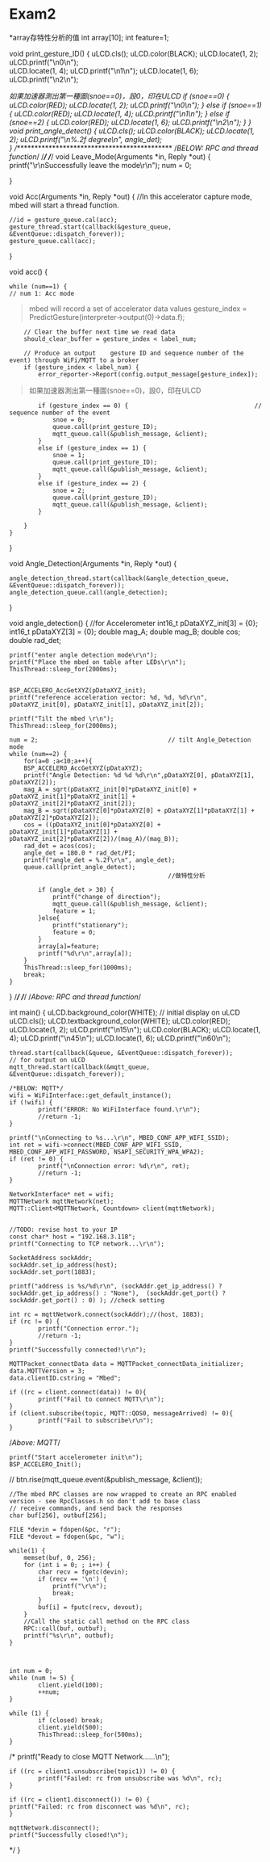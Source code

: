 # Exam2
*array存特性分析的值
int array[10];
int feature=1;

void print_gesture_ID() {
    uLCD.cls();
    uLCD.color(BLACK);
    uLCD.locate(1, 2);
    uLCD.printf("\n0\n");    
    uLCD.locate(1, 4);
    uLCD.printf("\n1\n");
    uLCD.locate(1, 6);
    uLCD.printf("\n2\n");
    
*如果加速器測出第一種圖(snoe==0)，設0，印在ULCD
    if (snoe==0) {
        uLCD.color(RED);
        uLCD.locate(1, 2);
        uLCD.printf("\n0\n");
    } else if (snoe==1) {
        uLCD.color(RED);
        uLCD.locate(1, 4);
        uLCD.printf("\n1\n");
    } else if (snoe==2) {
        uLCD.color(RED);
        uLCD.locate(1, 6);
        uLCD.printf("\n2\n");
    } 
}
void print_angle_detect() {
    uLCD.cls();
    uLCD.color(BLACK);
    uLCD.locate(1, 2);
    uLCD.printf("\n%.2f degree\n", angle_det);    
}
/*********************************************
/*BELOW: RPC and thread function*/
/*************************************************************************************/
/*************************************************************************************/
void Leave_Mode(Arguments *in, Reply *out) {
    printf("\r\nSuccessfully leave the mode\r\n");
    num = 0;

}


void Acc(Arguments *in, Reply *out) {          //In this accelerator capture mode, mbed will start a thread function.

    //id = gesture_queue.cal(acc);
    gesture_thread.start(callback(&gesture_queue, &EventQueue::dispatch_forever));
    gesture_queue.call(acc);
}


void acc() {
    
    while (num==1) {                                                                // num 1: Acc mode

> mbed will record a set of accelerator data values
        gesture_index = PredictGesture(interpreter->output(0)->data.f); 

        // Clear the buffer next time we read data
        should_clear_buffer = gesture_index < label_num;

        // Produce an output    gesture ID and sequence number of the event) through WiFi/MQTT to a broker
        if (gesture_index < label_num) {
            error_reporter->Report(config.output_message[gesture_index]);
 > 如果加速器測出第一種圖(snoe==0)，設0，印在ULCD
 
            if (gesture_index == 0) {                                   //  sequence number of the event
                snoe = 0;         
                queue.call(print_gesture_ID);
                mqtt_queue.call(&publish_message, &client);
            }
            else if (gesture_index == 1) {
                snoe = 1;
                queue.call(print_gesture_ID);
                mqtt_queue.call(&publish_message, &client);
            }
            else if (gesture_index == 2) {
                snoe = 2;
                queue.call(print_gesture_ID);
                mqtt_queue.call(&publish_message, &client);
            }

        }
    }
}



void Angle_Detection(Arguments *in, Reply *out) {

    angle_detection_thread.start(callback(&angle_detection_queue, &EventQueue::dispatch_forever));
    angle_detection_queue.call(angle_detection);
}


void angle_detection() {
    //for Accelerometer
    int16_t pDataXYZ_init[3] = {0};
    int16_t pDataXYZ[3] = {0};
    double mag_A;
    double mag_B;
    double cos;
    double rad_det;
 
    printf("enter angle detection mode\r\n");
    printf("Place the mbed on table after LEDs\r\n");
    ThisThread::sleep_for(2000ms);

    
    BSP_ACCELERO_AccGetXYZ(pDataXYZ_init);
    printf("reference acceleration vector: %d, %d, %d\r\n", pDataXYZ_init[0], pDataXYZ_init[1], pDataXYZ_init[2]);

    printf("Tilt the mbed \r\n");
    ThisThread::sleep_for(2000ms);
    
    num = 2;                                    // tilt Angle_Detection mode
    while (num==2) {
        for(a=0 ;a<10;a++){
        BSP_ACCELERO_AccGetXYZ(pDataXYZ);
        printf("Angle Detection: %d %d %d\r\n",pDataXYZ[0], pDataXYZ[1], pDataXYZ[2]);
        mag_A = sqrt(pDataXYZ_init[0]*pDataXYZ_init[0] + pDataXYZ_init[1]*pDataXYZ_init[1] + pDataXYZ_init[2]*pDataXYZ_init[2]);
        mag_B = sqrt(pDataXYZ[0]*pDataXYZ[0] + pDataXYZ[1]*pDataXYZ[1] + pDataXYZ[2]*pDataXYZ[2]);
        cos = ((pDataXYZ_init[0]*pDataXYZ[0] + pDataXYZ_init[1]*pDataXYZ[1] + pDataXYZ_init[2]*pDataXYZ[2])/(mag_A)/(mag_B));
        rad_det = acos(cos);
        angle_det = 180.0 * rad_det/PI;
        printf("angle_det = %.2f\r\n", angle_det);
        queue.call(print_angle_detect);
                                                //做特性分析
        
            if (angle_det > 30) {
                printf("change of direction");
                mqtt_queue.call(&publish_message, &client);
                feature = 1;
            }else{
                printf("stationary");
                feature = 0;
            }
            array[a]=feature;
            printf("%d\r\n",array[a]);
        }
        ThisThread::sleep_for(1000ms);
        break;
    }
}
/*************************************************************************************/
/*************************************************************************************/
/*Above: RPC and thread function*/



int main() {
    uLCD.background_color(WHITE);                                                           // initial display on uLCD
    uLCD.cls();
    uLCD.textbackground_color(WHITE);
    uLCD.color(RED);
    uLCD.locate(1, 2);
    uLCD.printf("\n15\n");
    uLCD.color(BLACK);
    uLCD.locate(1, 4);
    uLCD.printf("\n45\n");
    uLCD.locate(1, 6);
    uLCD.printf("\n60\n");


    thread.start(callback(&queue, &EventQueue::dispatch_forever));                          // for output on uLCD
    mqtt_thread.start(callback(&mqtt_queue, &EventQueue::dispatch_forever));

    /*BELOW: MQTT*/
    wifi = WiFiInterface::get_default_instance();
    if (!wifi) {
            printf("ERROR: No WiFiInterface found.\r\n");
            //return -1;
    }

    printf("\nConnecting to %s...\r\n", MBED_CONF_APP_WIFI_SSID);
    int ret = wifi->connect(MBED_CONF_APP_WIFI_SSID, MBED_CONF_APP_WIFI_PASSWORD, NSAPI_SECURITY_WPA_WPA2);
    if (ret != 0) {
            printf("\nConnection error: %d\r\n", ret);
            //return -1;
    }
    
    NetworkInterface* net = wifi;
    MQTTNetwork mqttNetwork(net);
    MQTT::Client<MQTTNetwork, Countdown> client(mqttNetwork);


    //TODO: revise host to your IP
    const char* host = "192.168.3.118";
    printf("Connecting to TCP network...\r\n");

    SocketAddress sockAddr;
    sockAddr.set_ip_address(host);
    sockAddr.set_port(1883);

    printf("address is %s/%d\r\n", (sockAddr.get_ip_address() ? sockAddr.get_ip_address() : "None"),  (sockAddr.get_port() ? sockAddr.get_port() : 0) ); //check setting

    int rc = mqttNetwork.connect(sockAddr);//(host, 1883);
    if (rc != 0) {
            printf("Connection error.");
            //return -1;
    }
    printf("Successfully connected!\r\n");

    MQTTPacket_connectData data = MQTTPacket_connectData_initializer;
    data.MQTTVersion = 3;
    data.clientID.cstring = "Mbed";

    if ((rc = client.connect(data)) != 0){
            printf("Fail to connect MQTT\r\n");
    }
    if (client.subscribe(topic, MQTT::QOS0, messageArrived) != 0){
            printf("Fail to subscribe\r\n");
    }    
  /*Above: MQTT*/

    printf("Start accelerometer init\n");
    BSP_ACCELERO_Init();
// btn.rise(mqtt_queue.event(&publish_message, &client));


    //The mbed RPC classes are now wrapped to create an RPC enabled version - see RpcClasses.h so don't add to base class
    // receive commands, and send back the responses
    char buf[256], outbuf[256];

    FILE *devin = fdopen(&pc, "r");
    FILE *devout = fdopen(&pc, "w");

    while(1) {
        memset(buf, 0, 256);
        for (int i = 0; ; i++) {
            char recv = fgetc(devin);
            if (recv == '\n') {
                printf("\r\n");
                break;
            }
            buf[i] = fputc(recv, devout);
        }
        //Call the static call method on the RPC class
        RPC::call(buf, outbuf);
        printf("%s\r\n", outbuf);
    }



    int num = 0;
    while (num != 5) {
            client.yield(100);
            ++num;
    }

    while (1) {
            if (closed) break;
            client.yield(500);
            ThisThread::sleep_for(500ms);
    }
/*
    printf("Ready to close MQTT Network......\n");

    if ((rc = client1.unsubscribe(topic1)) != 0) {
            printf("Failed: rc from unsubscribe was %d\n", rc);
    }

    if ((rc = client1.disconnect()) != 0) {
    printf("Failed: rc from disconnect was %d\n", rc);
    }

    mqttNetwork.disconnect();
    printf("Successfully closed!\n");
*/
}

